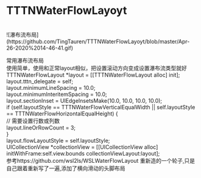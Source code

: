 # TTTNWaterFlowLayoyt
</br>
![瀑布流布局](https://github.com/TingTauren/TTTNWaterFlowLayoyt/blob/master/Apr-26-2020%2014-46-41.gif)

常用瀑布流布局</br>
使用简单，使用和正常layout相似，把设置滚动方向变成设置瀑布流类型就好</br>
TTTNWaterFlowLayout *layout = [[TTTNWaterFlowLayout alloc] init];</br>
layout.tttn_delegate = self;</br>
layout.minimumLineSpacing = 10.0;</br>
layout.minimumInteritemSpacing = 10.0;</br>
layout.sectionInset = UIEdgeInsetsMake(10.0, 10.0, 10.0, 10.0);</br>
if (self.layoutStyle == TTTNWaterFlowVerticalEqualWidth || self.layoutStyle == TTTNWaterFlowHorizontalEqualHeight) {</br>
    // 需要设置行数或列数</br>
    layout.lineOrRowCount = 3;</br>
}</br>
layout.flowLayoutStyle = self.layoutStyle;</br>
UICollectionView *collectionView = [[UICollectionView alloc] initWithFrame:self.view.bounds collectionViewLayout:layout];</br>
参考https://github.com/wsl2ls/WSLWaterFlowLayout 重新造的一个轮子,只是自己跟着重新写了一遍,添加了横向滑动的头脚布局
